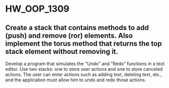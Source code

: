 # HW_OOP_1309
Create a stack that contains methods to add (push) and remove (ror) elements. Also implement the torus method that returns the top
stack element without removing it.
----------------------------------
Develop a program that simulates the "Undo" and "Redo" functions in a text editor. 
Use two stacks: one to store user actions and one to store canceled actions.
The user can enter actions such as adding text, deleting text, etc., and the application must allow him to undo and redo those actions.
